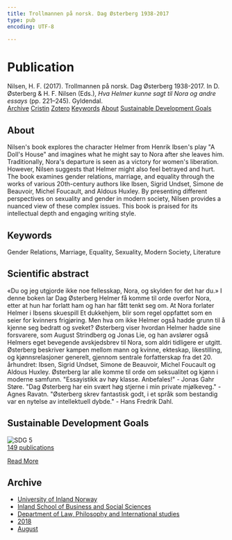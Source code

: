 ```yaml
---
title: Trollmannen på norsk. Dag Østerberg 1938-2017
type: pub
encoding: UTF-8

---
```

<h1>Publication</h1>
<article id="csl-bib-container-57WMRSHR" class="csl-bib-container">
  <div class="csl-bib-body"> <div class="csl-entry">Nilsen, H. F. (2017). Trollmannen på norsk. Dag Østerberg 1938-2017. In D. Østerberg &#38; H. F. Nilsen (Eds.), <i>Hva Helmer kunne sagt til Nora og andre essays</i> (pp. 221–245). Gyldendal.</div> </div>
  <div class="csl-bib-buttons">
    <a href="#taxonomy-article-57WMRSHR" alt="archive" class="csl-bib-button">Archive</a>
    <a href="https://app.cristin.no/results/show.jsf?id=1603612" alt="Cristin" class="csl-bib-button">Cristin</a>
    <a href="http://zotero.org/groups/5881554/items/57WMRSHR" alt="Zotero" class="csl-bib-button">Zotero</a>
    <a href="#keywords-article-57WMRSHR" alt="keywords" class="csl-bib-button">Keywords</a>
    <a href="#about-article-57WMRSHR" alt="about_pub" class="csl-bib-button">About</a>
    <a href="#sdg-article-57WMRSHR" alt="sdg" class="csl-bib-button">Sustainable Development Goals</a>
  </div>
  <div id="csl-bib-meta-container-57WMRSHR"></div>
</article>
<div id="csl-bib-meta-57WMRSHR" class="csl-bib-meta">
  <article id="about-article-57WMRSHR" class="about_pub-article">
    <h1>About</h1>
    Nilsen's book explores the character Helmer from Henrik Ibsen's play "A Doll's House" and imagines what he might say to Nora after she leaves him. Traditionally, Nora's departure is seen as a victory for women's liberation. However, Nilsen suggests that Helmer might also feel betrayed and hurt. The book examines gender relations, marriage, and equality through the works of various 20th-century authors like Ibsen, Sigrid Undset, Simone de Beauvoir, Michel Foucault, and Aldous Huxley. By presenting different perspectives on sexuality and gender in modern society, Nilsen provides a nuanced view of these complex issues. This book is praised for its intellectual depth and engaging writing style.
  </article>
  <article id="keywords-article-57WMRSHR" class="keywords-article">
    <h1>Keywords</h1>
    Gender Relations, Marriage, Equality, Sexuality, Modern Society, Literature
  </article>
  <article id="abstract-article-57WMRSHR" class="abstract-article">
    <h1>Scientific abstract</h1>
    «Du og jeg utgjorde ikke noe fellesskap, Nora, og skylden for det har du.» I denne boken lar Dag Østerberg Helmer få komme til orde overfor Nora, etter at hun har forlatt ham og han har fått tenkt seg om. At Nora forlater Helmer i Ibsens skuespill Et dukkehjem, blir som regel oppfattet som en seier for kvinners frigjøring. Men hva om ikke Helmer også hadde grunn til å kjenne seg bedratt og sveket? Østerberg viser hvordan Helmer hadde sine forsvarere, som August Strindberg og Jonas Lie, og han avslører også Helmers eget bevegende avskjedsbrev til Nora, som aldri tidligere er utgitt. Østerberg beskriver kampen mellom mann og kvinne, ekteskap, likestilling, og kjønnsrelasjoner generelt, gjennom sentrale forfatterskap fra det 20. århundret: Ibsen, Sigrid Undset, Simone de Beauvoir, Michel Foucault og Aldous Huxley. Østerberg lar alle komme til orde om seksualitet og kjønn i moderne samfunn. "Essayistikk av høy klasse. Anbefales!" - Jonas Gahr Støre. "Dag Østerberg har ein svært høg stjerne i min private mjølkeveg." - Agnes Ravatn. "Østerberg skrev fantastisk godt, i et språk som bestandig var en nytelse av intellektuell dybde." - Hans Fredrik Dahl.
  </article>
  <article id="sdg-article-57WMRSHR" class="sdg-article">
    <h1>Sustainable Development Goals</h1>
    <div class="sdg-container"><div id="sdg5" class="sdg">
        <img src="{{< params subfolder >}}images/sdg/sdg05_en.png" class="image" alt="SDG 5">
        <div class="sdg-overlay">
          <a href="{{< params subfolder >}}en/archive/?sdg=5#archive" class="sdg-publication-count"><span>149</span> publications</a>
          <p><a href="https://sdgs.un.org/goals/goal5" class="sdg-read-more">Read More</a></p>
        </div>
      </div></div>
  </article>
  <article id="taxonomy-article-57WMRSHR" class="taxonomy-article">
    <h1>Archive</h1>
    <ul>
      <li><a href="{{< params subfolder >}}en/archive/?key=3DCRN523">University of Inland Norway</a></li>
      <li><a href="{{< params subfolder >}}en/archive/?key=DU8Q9LN9">Inland School of Business and Social Sciences</a></li>
      <li><a href="{{< params subfolder >}}en/archive/?key=ITYAG68H">Department of Law, Philosophy and International studies</a></li>
      <li><a href="{{< params subfolder >}}en/archive/?key=U76UGHNS">2018</a></li>
      <li><a href="{{< params subfolder >}}en/archive/?key=H3RENF6U">August</a></li>
    </ul>
  </article>
</div>

